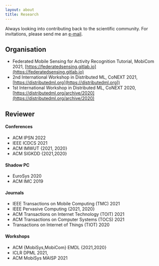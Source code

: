 ```yaml
---
layout: about
title: Research
---
```


Always looking into contributing back to the scientific community. For invitations, please send me an [e-mail](mailto:mail@stefanos.cc).

## Organisation

* Federated Mobile Sensing for Activity Recognition Tutorial, MobiCom 2021, [https://federatedsensing.gitlab.io](https://federatedsensing.gitlab.io)
* 2nd International Workshop in Distributed ML, CoNEXT 2021,  [https://distributedml.org](https://distributedml.org])
* 1st International Workshop in Distributed ML, CoNEXT 2020,  [https://distributedml.org/archive/2020](https://distributedml.org/archive/2020)


## Reviewer

#### Conferences

* ACM IPSN 2022
* IEEE ICDCS 2021
* ACM IMWUT {2021, 2020}
* ACM SIGKDD {2021,2020}

#### Shadow PC
* EuroSys 2020
* ACM IMC 2019

#### Journals

* IEEE Transactions on Mobile Computing (TMC) 2021
* IEEE Pervasive Computing {2021, 2020}
* ACM Transactions on Internet Technology (TOIT) 2021
* ACM Transactions on Computer Systems (TOCS) 2021
* Transactions on Internet of Things (TIOT) 2020

#### Workshops

* ACM {MobiSys,MobiCom} EMDL {2021,2020}
* ICLR DPML 2021,
* ACM MobiSys MAISP 2021



